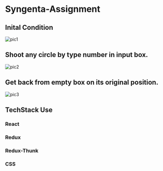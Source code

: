 # Syngenta-Assignment

## Inital Condition

![pic1](https://user-images.githubusercontent.com/95914822/170866617-b56e60e0-520e-433f-9756-1cd84dd159dd.png)

## Shoot any circle by type number in input box.

![pic2](https://user-images.githubusercontent.com/95914822/170866847-6cd930a0-b74d-4d00-b3c9-6c4c704d0ae7.png)

## Get back from empty box on its original position.

![pic3](https://user-images.githubusercontent.com/95914822/170866852-69dbcf2c-9384-4088-b391-7777dc898a23.png)

## TechStack Use 
### React
### Redux
### Redux-Thunk
### CSS


